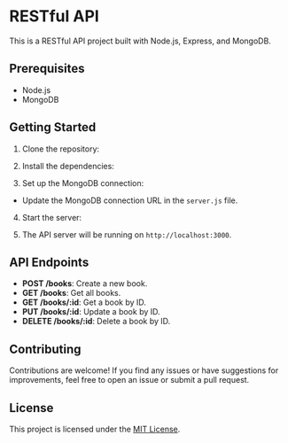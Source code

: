 # RESTful API

This is a RESTful API project built with Node.js, Express, and MongoDB.

## Prerequisites

- Node.js 
- MongoDB 

## Getting Started

1. Clone the repository:
 
2. Install the dependencies:
 
3. Set up the MongoDB connection:
- Update the MongoDB connection URL in the `server.js` file.

4. Start the server:

5. The API server will be running on `http://localhost:3000`.

## API Endpoints

- **POST /books**: Create a new book.
- **GET /books**: Get all books.
- **GET /books/:id**: Get a book by ID.
- **PUT /books/:id**: Update a book by ID.
- **DELETE /books/:id**: Delete a book by ID.

## Contributing

Contributions are welcome! If you find any issues or have suggestions for improvements, feel free to open an issue or submit a pull request.

## License

This project is licensed under the [MIT License](LICENSE).


